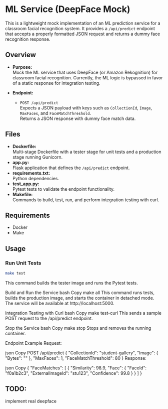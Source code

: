 # ML Service (DeepFace Mock)

This is a lightweight mock implementation of an ML prediction service for a classroom facial recognition system. It provides a `/api/predict` endpoint that accepts a properly formatted JSON request and returns a dummy face recognition response.

## Overview

- **Purpose:**  
  Mock the ML service that uses DeepFace (or Amazon Rekognition) for classroom facial recognition. Currently, the ML logic is bypassed in favor of a static response for integration testing.

- **Endpoint:**  
  - `POST /api/predict`  
    Expects a JSON payload with keys such as `CollectionId`, `Image`, `MaxFaces`, and `FaceMatchThreshold`.  
    Returns a JSON response with dummy face match data.

## Files

- **Dockerfile:**  
  Multi-stage Dockerfile with a tester stage for unit tests and a production stage running Gunicorn.
- **app.py:**  
  Flask application that defines the `/api/predict` endpoint.
- **requirements.txt:**  
  Python dependencies.
- **test_app.py:**  
  Pytest tests to validate the endpoint functionality.
- **Makefile:**  
  Commands to build, test, run, and perform integration testing with curl.

## Requirements

- Docker
- Make

## Usage

### Run Unit Tests

```bash
make test
```
This command builds the tester image and runs the Pytest tests.

Build and Run the Service
bash
Copy
make all
This command runs tests, builds the production image, and starts the container in detached mode. The service will be available at http://localhost:5000.

Integration Testing with Curl
bash
Copy
make test-curl
This sends a sample POST request to the /api/predict endpoint.

Stop the Service
bash
Copy
make stop
Stops and removes the running container.

Endpoint Example
Request:

json
Copy
POST /api/predict
{
  "CollectionId": "student-gallery",
  "Image": {
    "Bytes": "<base64-encoded-image>"
  },
  "MaxFaces": 1,
  "FaceMatchThreshold": 80
}
Response:

json
Copy
{
  "FaceMatches": [
    {
      "Similarity": 98.9,
      "Face": {
        "FaceId": "f0a1b2c3",
        "ExternalImageId": "stu123",
        "Confidence": 99.8
      }
    }
  ]
}

## TODO: 
implement real deepface